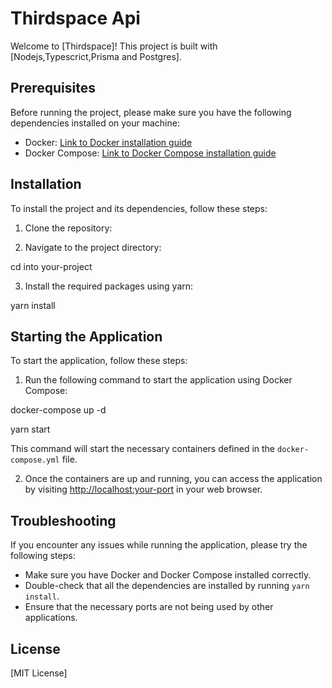 # Thirdspace Api

Welcome to [Thirdspace]! This project is built with [Nodejs,Typescrict,Prisma and Postgres].

## Prerequisites

Before running the project, please make sure you have the following dependencies installed on your machine:

- Docker: [Link to Docker installation guide](https://docs.docker.com/get-docker/)
- Docker Compose: [Link to Docker Compose installation guide](https://docs.docker.com/compose/install/)

## Installation

To install the project and its dependencies, follow these steps:

1. Clone the repository:

2. Navigate to the project directory:

cd into your-project


3. Install the required packages using yarn:

yarn install


## Starting the Application

To start the application, follow these steps:

1. Run the following command to start the application using Docker Compose:

docker-compose up -d

yarn start

This command will start the necessary containers defined in the `docker-compose.yml` file.

2. Once the containers are up and running, you can access the application by visiting [http://localhost:your-port](http://localhost:your-port) in your web browser.


## Troubleshooting

If you encounter any issues while running the application, please try the following steps:

- Make sure you have Docker and Docker Compose installed correctly.
- Double-check that all the dependencies are installed by running `yarn install`.
- Ensure that the necessary ports are not being used by other applications.


## License

[MIT License]




